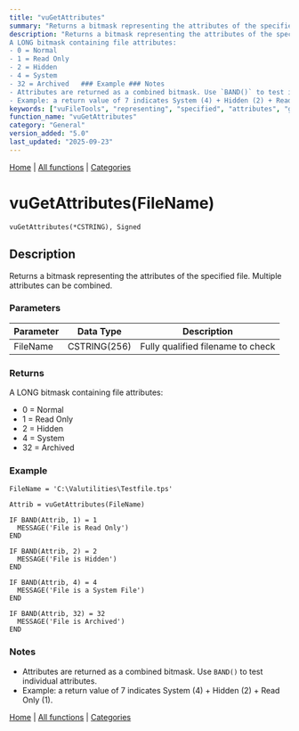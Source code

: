 ```yaml
---
title: "vuGetAttributes"
summary: "Returns a bitmask representing the attributes of the specified file."
description: "Returns a bitmask representing the attributes of the specified file. Multiple attributes can be combined. ### Parameters ### Returns
A LONG bitmask containing file attributes:  
- 0 = Normal  
- 1 = Read Only  
- 2 = Hidden  
- 4 = System  
- 32 = Archived   ### Example ### Notes
- Attributes are returned as a combined bitmask. Use `BAND()` to test individual attributes.  
- Example: a return value of 7 indicates System (4) + Hidden (2) + Read Only (1). [Home](../index.md) | [All functions](index.md) | [Categories](../categories/index.md)"
keywords: ["vuFileTools", "representing", "specified", "attributes", "general", "returns", "vugetattributes", "bitmask", "Clarion", "Windows", "file"]
function_name: "vuGetAttributes"
category: "General"
version_added: "5.0"
last_updated: "2025-09-23"
---
```


[Home](../index.md) | [All functions](index.md) | [Categories](../categories/index.md)

# vuGetAttributes(FileName)

```Prototype
vuGetAttributes(*CSTRING), Signed
```


## Description
Returns a bitmask representing the attributes of the specified file. Multiple attributes can be combined.

### Parameters

| Parameter | Data Type    | Description                              |
|-----------|--------------|------------------------------------------|
| FileName  | CSTRING(256) | Fully qualified filename to check        |

### Returns
A LONG bitmask containing file attributes:  
- 0 = Normal  
- 1 = Read Only  
- 2 = Hidden  
- 4 = System  
- 32 = Archived  

### Example

```Clarion
FileName = 'C:\Valutilities\Testfile.tps'

Attrib = vuGetAttributes(FileName)

IF BAND(Attrib, 1) = 1
  MESSAGE('File is Read Only')
END

IF BAND(Attrib, 2) = 2
  MESSAGE('File is Hidden')
END

IF BAND(Attrib, 4) = 4
  MESSAGE('File is a System File')
END

IF BAND(Attrib, 32) = 32
  MESSAGE('File is Archived')
END
```

### Notes
- Attributes are returned as a combined bitmask. Use `BAND()` to test individual attributes.  
- Example: a return value of 7 indicates System (4) + Hidden (2) + Read Only (1).

[Home](../index.md) | [All functions](index.md) | [Categories](../categories/index.md)
